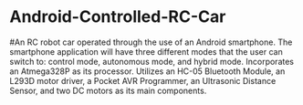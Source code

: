 # Android-Controlled-RC-Car

#An RC robot car operated through the use of an Android smartphone. The smartphone application will have three different modes that the user can switch to: control mode, autonomous mode, and hybrid mode. Incorporates an Atmega328P as its processor. Utilizes an HC-05 Bluetooth Module, an L293D motor driver, a Pocket AVR Programmer, an Ultrasonic Distance Sensor, and two DC motors as its main components. 

